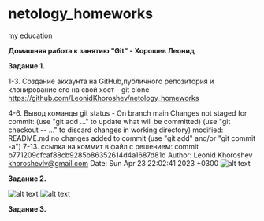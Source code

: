 # netology_homeworks
my education

**Домашняя работа к занятию "Git" - Хорошев Леонид**

**Задание 1.**

1-3. Создание аккаунта на GitHub,публичного репозитория и клонирование его на свой хост - git clone https://github.com/LeonidKhoroshev/netology_homeworks 

4-6. Вывод команды git status - On branch main
Changes not staged for commit:
(use "git add <file>..." to update what will be committed)
(use "git checkout -- <file>..." to discard changes in working directory)
modified:   README.md
no changes added to commit (use "git add" and/or "git commit -a")
7-13. ссылка на коммит в файл с решением:
commit b771209cfcaf88cb9285b86352614d4a1687d81d
Author: Leonid Khoroshev <khoroshevlv@gmail.com>
Date:   Sun Apr 23 22:02:41 2023 +0300
![alt text](https://github.com/LeonidKhoroshev/netology_homeworks/blob/main/screen1.png)
 

**Задание 2.**
 
![alt text](https://github.com/LeonidKhoroshev/netology_homeworks/blob/main/screenshot2.png)
![alt text](https://github.com/LeonidKhoroshev/netology_homeworks/blob/main/screenshot3.png)

 **Задание 3.**
 
